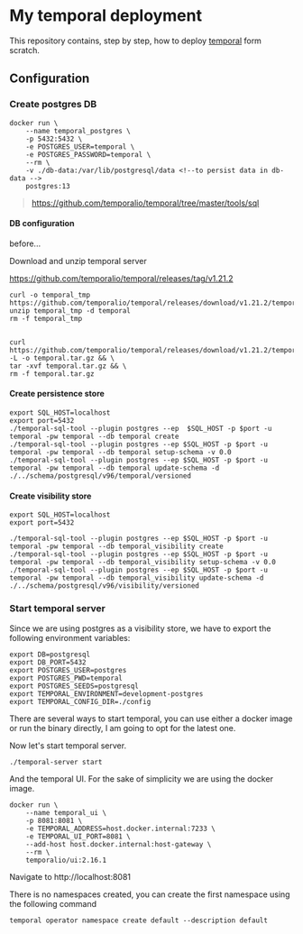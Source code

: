# My temporal deployment

This repository contains, step by step, how to deploy [temporal](https://temporal.io/) form scratch. 

## Configuration

### Create postgres DB

```
docker run \
    --name temporal_postgres \
    -p 5432:5432 \
    -e POSTGRES_USER=temporal \
    -e POSTGRES_PASSWORD=temporal \
    --rm \
    -v ./db-data:/var/lib/postgresql/data <!--to persist data in db-data -->
    postgres:13 
```

> https://github.com/temporalio/temporal/tree/master/tools/sql



#### DB configuration

before...

Download and unzip temporal server

https://github.com/temporalio/temporal/releases/tag/v1.21.2


```
curl -o temporal_tmp https://github.com/temporalio/temporal/releases/download/v1.21.2/temporal_1.21.2_darwin_arm64.tar.gz
unzip temporal_tmp -d temporal
rm -f temporal_tmp


curl https://github.com/temporalio/temporal/releases/download/v1.21.2/temporal_1.21.2_darwin_arm64.tar.gz -L -o temporal.tar.gz && \
tar -xvf temporal.tar.gz && \
rm -f temporal.tar.gz

```




#### Create persistence store

```
export SQL_HOST=localhost
export port=5432
./temporal-sql-tool --plugin postgres --ep  $SQL_HOST -p $port -u temporal -pw temporal --db temporal create
./temporal-sql-tool --plugin postgres --ep $SQL_HOST -p $port -u temporal -pw temporal --db temporal setup-schema -v 0.0
./temporal-sql-tool --plugin postgres --ep $SQL_HOST -p $port -u temporal -pw temporal --db temporal update-schema -d ./../schema/postgresql/v96/temporal/versioned 
```


#### Create visibility store

```
export SQL_HOST=localhost
export port=5432

./temporal-sql-tool --plugin postgres --ep $SQL_HOST -p $port -u temporal -pw temporal --db temporal_visibility create
./temporal-sql-tool --plugin postgres --ep $SQL_HOST -p $port -u temporal -pw temporal --db temporal_visibility setup-schema -v 0.0
./temporal-sql-tool --plugin postgres --ep $SQL_HOST -p $port -u temporal -pw temporal --db temporal_visibility update-schema -d ./../schema/postgresql/v96/visibility/versioned 

```


### Start temporal server


Since we are using postgres as a visibility store, we have to export the following environment variables:

```
export DB=postgresql
export DB_PORT=5432
export POSTGRES_USER=postgres
export POSTGRES_PWD=temporal
export POSTGRES_SEEDS=postgresql
export TEMPORAL_ENVIRONMENT=development-postgres
export TEMPORAL_CONFIG_DIR=./config
```


<!--
// export TEMPORAL_DYNAMIC_CONFIG_FILE_PATH=..config/development.yaml
-->



There are several ways to start temporal, you can use either a docker image or run the 
binary directly, I am going to opt for the latest one. 



Now let's start temporal server. 

`./temporal-server start`

<!--


Alternatively you can start temporal using the docker image

```
docker run \
    -e LOG_LEVEL=debug,info \
    -e DYNAMIC_CONFIG_FILE_PATH=config/docker.yaml \
    temporalio/server:1.21.1
//ADD env variables
```
-->


And the temporal UI. For the sake of simplicity we are using the docker image. 

```
docker run \
    --name temporal_ui \
    -p 8081:8081 \
    -e TEMPORAL_ADDRESS=host.docker.internal:7233 \
    -e TEMPORAL_UI_PORT=8081 \
    --add-host host.docker.internal:host-gateway \
    --rm \
    temporalio/ui:2.16.1
```
Navigate to http://localhost:8081


There is no namespaces created, you can create the first namespace using the 
following command

`temporal operator namespace create default --description default`

